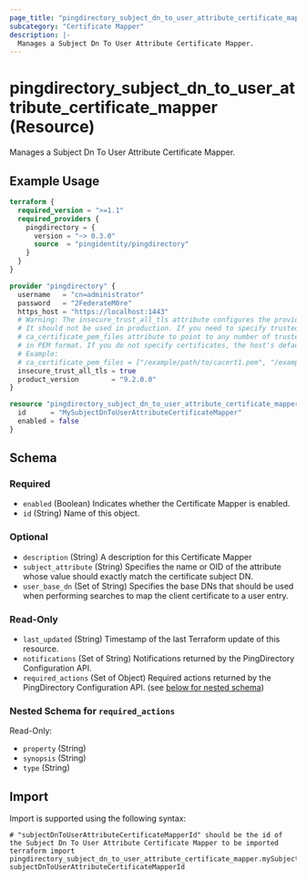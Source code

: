 ```yaml
---
page_title: "pingdirectory_subject_dn_to_user_attribute_certificate_mapper Resource - terraform-provider-pingdirectory"
subcategory: "Certificate Mapper"
description: |-
  Manages a Subject Dn To User Attribute Certificate Mapper.
---
```


# pingdirectory_subject_dn_to_user_attribute_certificate_mapper (Resource)

Manages a Subject Dn To User Attribute Certificate Mapper.

## Example Usage

```terraform
terraform {
  required_version = ">=1.1"
  required_providers {
    pingdirectory = {
      version = "~> 0.3.0"
      source  = "pingidentity/pingdirectory"
    }
  }
}

provider "pingdirectory" {
  username   = "cn=administrator"
  password   = "2FederateM0re"
  https_host = "https://localhost:1443"
  # Warning: The insecure_trust_all_tls attribute configures the provider to trust any certificate presented by the PingDirectory server.
  # It should not be used in production. If you need to specify trusted CA certificates, use the
  # ca_certificate_pem_files attribute to point to any number of trusted CA certificate files
  # in PEM format. If you do not specify certificates, the host's default root CA set will be used.
  # Example:
  # ca_certificate_pem_files = ["/example/path/to/cacert1.pem", "/example/path/to/cacert2.pem"]
  insecure_trust_all_tls = true
  product_version        = "9.2.0.0"
}

resource "pingdirectory_subject_dn_to_user_attribute_certificate_mapper" "mySubjectDnToUserAttributeCertificateMapper" {
  id      = "MySubjectDnToUserAttributeCertificateMapper"
  enabled = false
}
```

<!-- schema generated by tfplugindocs -->
## Schema

### Required

- `enabled` (Boolean) Indicates whether the Certificate Mapper is enabled.
- `id` (String) Name of this object.

### Optional

- `description` (String) A description for this Certificate Mapper
- `subject_attribute` (String) Specifies the name or OID of the attribute whose value should exactly match the certificate subject DN.
- `user_base_dn` (Set of String) Specifies the base DNs that should be used when performing searches to map the client certificate to a user entry.

### Read-Only

- `last_updated` (String) Timestamp of the last Terraform update of this resource.
- `notifications` (Set of String) Notifications returned by the PingDirectory Configuration API.
- `required_actions` (Set of Object) Required actions returned by the PingDirectory Configuration API. (see [below for nested schema](#nestedatt--required_actions))

<a id="nestedatt--required_actions"></a>
### Nested Schema for `required_actions`

Read-Only:

- `property` (String)
- `synopsis` (String)
- `type` (String)

## Import

Import is supported using the following syntax:

```shell
# "subjectDnToUserAttributeCertificateMapperId" should be the id of the Subject Dn To User Attribute Certificate Mapper to be imported
terraform import pingdirectory_subject_dn_to_user_attribute_certificate_mapper.mySubjectDnToUserAttributeCertificateMapper subjectDnToUserAttributeCertificateMapperId
```


